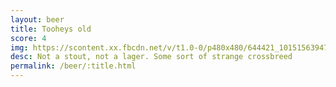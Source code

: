 ```yaml
---
layout: beer
title: Tooheys old
score: 4
img: https://scontent.xx.fbcdn.net/v/t1.0-0/p480x480/644421_10151563947083745_12453002_n.jpg?oh=dd69eaefdea9efc6e048f6ee6d717cdd&oe=5879BB30
desc: Not a stout, not a lager. Some sort of strange crossbreed
permalink: /beer/:title.html
---
```

